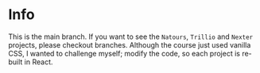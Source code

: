 # Info

This is the main branch. If you want to see the `Natours`, `Trillio` and 
`Nexter` projects, please checkout branches. Although the course just used 
vanilla CSS, I wanted to challenge myself; modify the code, so each 
project is re-built in React.
